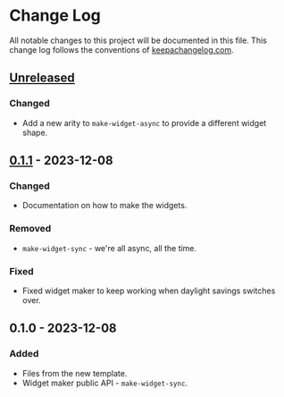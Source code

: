 # Change Log
All notable changes to this project will be documented in this file. This change log follows the conventions of [keepachangelog.com](http://keepachangelog.com/).

## [Unreleased]
### Changed
- Add a new arity to `make-widget-async` to provide a different widget shape.

## [0.1.1] - 2023-12-08
### Changed
- Documentation on how to make the widgets.

### Removed
- `make-widget-sync` - we're all async, all the time.

### Fixed
- Fixed widget maker to keep working when daylight savings switches over.

## 0.1.0 - 2023-12-08
### Added
- Files from the new template.
- Widget maker public API - `make-widget-sync`.

[Unreleased]: https://sourcehost.site/your-name/exercise_7/compare/0.1.1...HEAD
[0.1.1]: https://sourcehost.site/your-name/exercise_7/compare/0.1.0...0.1.1
